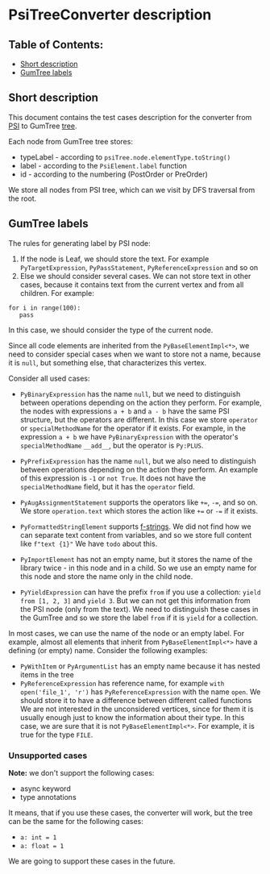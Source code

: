 # PsiTreeConverter description
 
## Table of Contents:
 
- [Short description](#short-description)
- [GumTree labels](#gumtree-labels)
 
## Short description
 
This document contains the test cases description for the converter from
[PSI](https://jetbrains.org/intellij/sdk/docs/basics/architectural_overview/psi.html) to GumTree
[tree](https://github.com/GumTreeDiff/gumtree/blob/develop/core/src/main/java/com/github/gumtreediff/tree/ITree.java).
 
Each node from GumTree tree stores:
- typeLabel - according to `psiTree.node.elementType.toString()`
- label - according to the `PsiElement.label` function
- id - according to the numbering (PostOrder or PreOrder)
 
We store all nodes from PSI tree, which can we visit by DFS traversal from the root.
 
## GumTree labels
 
The rules for generating label by PSI node:
1. If the node is Leaf, we should store the text. For example `PyTargetExpression`, `PyPassStatement`,
`PyReferenceExpression` and so on
2. Else we should consider several cases. We can not store text in other cases, because it contains text from the
current vertex and from all children. For example:
```
for i in range(100):
   pass
```
In this case, we should consider the type of the current node.
 
Since all code elements are inherited from the `PyBaseElementImpl<*>`, we need to consider special cases when we want
to store not a name, because it is `null`, but something else, that characterizes this vertex.
 
Consider all used cases:
 
- `PyBinaryExpression` has the name `null`, but we need to distinguish between operations depending on the action they
perform. For example, the nodes with expressions `a + b` and `a - b` have the same PSI structure,
but the operators are different. In this case we store `operator` or `specialMethodName` for the operator if it exists.
For example, in the expression `a + b` we have `PyBinaryExpression` with the operator's `specialMethodName` `__add__`,
but the operator is `Py:PLUS`.
 
- `PyPrefixExpression` has the name `null`, but we also need to distinguish between operations depending on the action
they perform. An example of this expression is `-1` or `not True`. It does not have the `specialMethodName` field,
but it has the `operator` field.
 
- `PyAugAssignmentStatement` supports the operators like `+=`, `-=`, and so on. We store `operation.text` which stores
the action like `+=` or `-=` if it exists.
 
- `PyFormattedStringElement` supports [f-strings](https://docs.python.org/3/reference/lexical_analysis.html#f-strings).
We did not find how we can separate text content from variables, and so we store full content like `f"text {1}"`
We have `todo` about this.
 
- `PyImportElement` has not an empty name, but it stores the name of the library twice - in this node and in a child.
So we use an empty name for this node and store the name only in the child node.
 
- `PyYieldExpression` can have the prefix `from` if you use a collection: `yield from [1, 2, 3]` and `yield 3`.
But we can not get this information from the PSI node (only from the text). We need to distinguish these cases in the
GumTree and so we store the label `from` if it is `yield` for a collection.
 
In most cases, we can use the name of the node or an empty label.
For example, almost all elements that inherit from `PyBaseElementImpl<*>` have a defining (or empty) name.
Consider the following examples:
 - `PyWithItem` or `PyArgumentList` has an empty name because it has nested items in the tree
 - `PyReferenceExpression` has reference name, for example `with open('file_1', 'r')` has `PyReferenceExpression`
  with the name `open`. We should store it to have a difference between different called functions
We are not interested in the unconsidered vertices, since for them it is usually enough just to know the information
about their type. In this case, we are sure that it is not `PyBaseElementImpl<*>`.
For example, it is true for the type `FILE`.
 
### Unsupported cases
 
**Note:** we don't support the following cases:
- async keyword
- type annotations
 
It means, that if you use these cases, the converter will work, but the tree can be the same for the following cases:
- `a: int = 1`
- `a: float = 1`

We are going to support these cases in the future.
 

